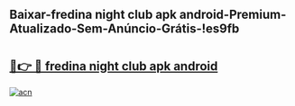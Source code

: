 
## Baixar-fredina night club apk android-Premium-Atualizado-Sem-Anúncio-Grátis-!es9fb

# <h2><a href="https://andorid.site?title=fredina_night_club_apk_android&ref=27">🔗👉 🔴 fredina night club apk android</a></h2>

[![acn](https://github.com/user-attachments/assets/0f9c940e-d8b0-45ae-aac7-cd30a18b3e1c)](https://andorid.site?title=fredina_night_club_apk_android&ref=27)

